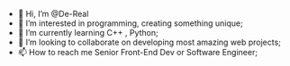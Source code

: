 - 👋 Hi, I’m @De-Real
- 👀 I’m interested in programming, creating something unique;
- 🌱 I’m currently learning С++ , Python;
- 💞️ I’m looking to collaborate on developing most amazing web projects;
- 📫 How to reach me Senior Front-End Dev or Software Engineer;

<!---
De-Real/De-Real is a ✨ special ✨ repository because its `README.md` (this file) appears on your GitHub profile.
You can click the Preview link to take a look at your changes.
--->
